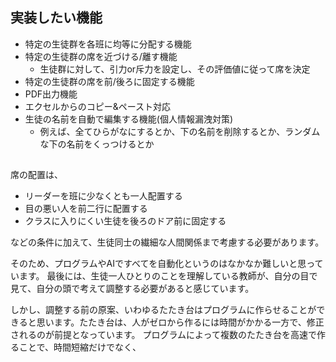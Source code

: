 ## 実装したい機能
- 特定の生徒群を各班に均等に分配する機能
- 特定の生徒群の席を近づける/離す機能
  - 生徒群に対して、引力or斥力を設定し、その評価値に従って席を決定
- 特定の生徒群の席を前/後ろに固定する機能  
- PDF出力機能
- エクセルからのコピー&ペースト対応
- 生徒の名前を自動で編集する機能(個人情報漏洩対策)
  - 例えば、全てひらがなにするとか、下の名前を削除するとか、ランダムな下の名前をくっつけるとか

##
席の配置は、
- リーダーを班に少なくとも一人配置する
- 目の悪い人を前二行に配置する
- クラスに入りにくい生徒を後ろのドア前に固定する  

などの条件に加えて、生徒同士の繊細な人間関係まで考慮する必要があります。  

そのため、プログラムやAIですべてを自動化というのはなかなか難しいと思っています。
最後には、生徒一人ひとりのことを理解している教師が、自分の目で見て、自分の頭で考えて調整する必要があると感じています。  

しかし、調整する前の原案、いわゆるたたき台はプログラムに作らせることができると思います。たたき台は、人がゼロから作るには時間がかかる一方で、修正されるのが前提となっています。
プログラムによって複数のたたき台を高速で作ることで、時間短縮だけでなく、
